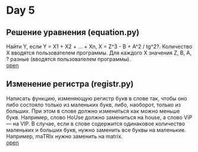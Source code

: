 # Day 5

## Решение уравнения (equation.py)
Найти Y, если Y = X1 + X2 + … + Xn,   X = Z^3 - B + A^2 / tg^2?. 
Количество X вводятся пользователем программы. 
Для каждого X значения Z, B, А, ? разные (вводятся пользователем программы).<br>
[open](https://github.com/BayarevichAleh/FirstDay/blob/master/Day5/equation.py)

## Изменение регистра (registr.py)
Написать функцию, изменяющую регистр букв в слове так, чтобы оно либо состояло только из маленьких букв, либо, наоборот, только из больших. 
При этом в слове должно измениться как можно меньше букв. Например, слово HoUse должно замениться на house, а слово ViP — на VIP. 
В случае, если в слове содержится одинаковое количество маленьких и больших букв, нужно заменить все буквы на маленькие. Например, maTRIx нужно заменить на matrix.<br>
[open](https://github.com/BayarevichAleh/FirstDay/blob/master/Day5/registr.py)